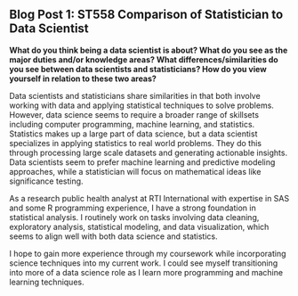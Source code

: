 ## Blog Post 1: ST558 Comparison of Statistician to Data Scientist

**What do you think being a data scientist is about?  What do you see as the major duties and/or knowledge areas?  What differences/similarities do you see between data scientists and statisticians?  How do you view yourself in relation to these two areas?**

Data scientists and statisticians share similarities in that both involve working with data and applying statistical techniques to solve problems. However, data science seems to require a broader range of skillsets including computer programming, machine learning, and statistics. Statistics makes up a large part of data science, but a data scientist specializes in applying statistics to real world problems. They do this through processing large scale datasets and generating actionable insights. Data scientists seem to prefer machine learning and predictive modeling approaches, while a statistician will focus on mathematical ideas like significance testing. 

As a research public health analyst at RTI International with expertise in SAS and some R programming experience, I have a strong foundation in statistical analysis.  I routinely work on tasks involving data cleaning, exploratory analysis, statistical modeling, and data visualization, which seems to align well with both data science and statistics. 

I hope to gain more experience through my coursework while incorporating science techniques into my current work. I could see myself transitioning into more of a data science role as I learn more programming and machine learning techniques.
